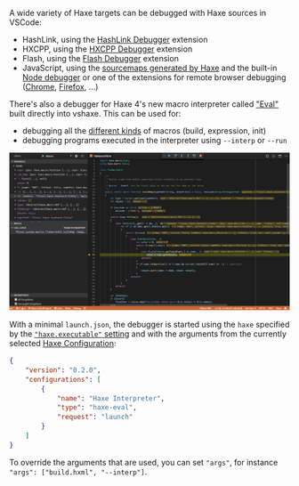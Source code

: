 A wide variety of Haxe targets can be debugged with Haxe sources in VSCode:

- HashLink, using the [HashLink Debugger](https://marketplace.visualstudio.com/items?itemName=HaxeFoundation.haxe-hl) extension
- HXCPP, using the [HXCPP Debugger](https://marketplace.visualstudio.com/items?itemName=vshaxe.hxcpp-debugger) extension
- Flash, using the [Flash Debugger](https://marketplace.visualstudio.com/items?itemName=vshaxe.haxe-debug) extension
- JavaScript, using the [sourcemaps generated by Haxe](https://haxe.org/manual/debugging-source-map.html) and the built-in [Node debugger](https://code.visualstudio.com/docs/nodejs/nodejs-debugging) or one of the extensions for remote browser debugging ([Chrome](https://marketplace.visualstudio.com/items?itemName=msjsdiag.debugger-for-chrome), [Firefox](https://marketplace.visualstudio.com/items?itemName=hbenl.vscode-firefox-debug), ...)

There's also a debugger for Haxe 4's new macro interpreter called ["Eval"](https://haxe.org/blog/eval/) built directly into vshaxe. This can be used for:
- debugging all the [different kinds](https://haxe.org/manual/macro.html) of macros (build, expression, init)
- debugging programs executed in the interpreter using `--interp` or `--run`

![](images/debugging/example.png)

With a minimal `launch.json`, the debugger is started using the `haxe` specified by the [`"haxe.executable"` setting](/vshaxe/vshaxe/wiki/Configuration#haxe-executable) and with the arguments from the currently selected [Haxe Configuration](/vshaxe/vshaxe/wiki/Configuration#configurations-and-display-server):

```json
{
	"version": "0.2.0",
	"configurations": [
		{
			"name": "Haxe Interpreter",
			"type": "haxe-eval",
			"request": "launch"
		}
	]
}
```

To override the arguments that are used, you can set `"args"`, for instance `"args": ["build.hxml", "--interp"]`.
